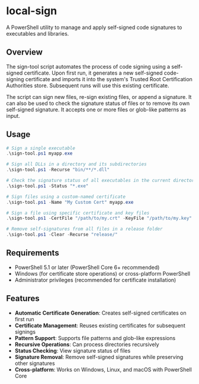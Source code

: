 # local-sign

A PowerShell utility to manage and apply self-signed code signatures to executables and libraries.

## Overview

The sign-tool script automates the process of code signing using a self-signed certificate. Upon first run, it generates a new self-signed code-signing certificate and imports it into the system's Trusted Root Certification Authorities store. Subsequent runs will use this existing certificate.

The script can sign new files, re-sign existing files, or append a signature. It can also be used to check the signature status of files or to remove its own self-signed signature. It accepts one or more files or glob-like patterns as input.

## Usage

```powershell
# Sign a single executable
.\sign-tool.ps1 myapp.exe

# Sign all DLLs in a directory and its subdirectories
.\sign-tool.ps1 -Recurse "bin/**/*.dll"

# Check the signature status of all executables in the current directory
.\sign-tool.ps1 -Status "*.exe"

# Sign files using a custom-named certificate
.\sign-tool.ps1 -Name "My Custom Cert" myapp.exe

# Sign a file using specific certificate and key files
.\sign-tool.ps1 -CertFile "/path/to/my.crt" -KeyFile "/path/to/my.key" myapp.exe

# Remove self-signatures from all files in a release folder
.\sign-tool.ps1 -Clear -Recurse "release/"
```

## Requirements

- PowerShell 5.1 or later (PowerShell Core 6+ recommended)
- Windows (for certificate store operations) or cross-platform PowerShell
- Administrator privileges (recommended for certificate installation)

## Features

- **Automatic Certificate Generation**: Creates self-signed certificates on first run
- **Certificate Management**: Reuses existing certificates for subsequent signings
- **Pattern Support**: Supports file patterns and glob-like expressions
- **Recursive Operations**: Can process directories recursively
- **Status Checking**: View signature status of files
- **Signature Removal**: Remove self-signed signatures while preserving other signatures
- **Cross-platform**: Works on Windows, Linux, and macOS with PowerShell Core 
